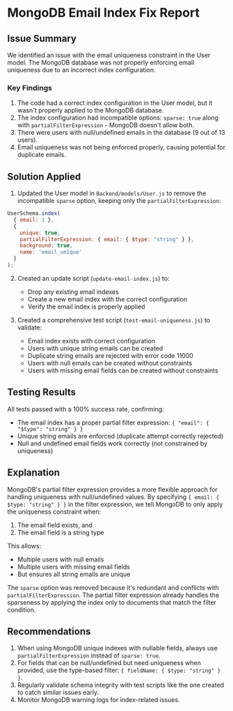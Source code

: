# MongoDB Email Index Fix Report

## Issue Summary

We identified an issue with the email uniqueness constraint in the User model. The MongoDB database was not properly enforcing email uniqueness due to an incorrect index configuration.

### Key Findings

1. The code had a correct index configuration in the User model, but it wasn't properly applied to the MongoDB database.
2. The index configuration had incompatible options: `sparse: true` along with `partialFilterExpression` - MongoDB doesn't allow both.
3. There were users with null/undefined emails in the database (9 out of 13 users).
4. Email uniqueness was not being enforced properly, causing potential for duplicate emails.

## Solution Applied

1. Updated the User model in `Backend/models/User.js` to remove the incompatible `sparse` option, keeping only the `partialFilterExpression`:

```javascript
UserSchema.index(
  { email: 1 }, 
  { 
    unique: true, 
    partialFilterExpression: { email: { $type: "string" } },
    background: true,
    name: 'email_unique'
  }
);
```

2. Created an update script (`update-email-index.js`) to:
   - Drop any existing email indexes
   - Create a new email index with the correct configuration
   - Verify the email index is properly applied

3. Created a comprehensive test script (`test-email-uniqueness.js`) to validate:
   - Email index exists with correct configuration
   - Users with unique string emails can be created
   - Duplicate string emails are rejected with error code 11000
   - Users with null emails can be created without constraints
   - Users with missing email fields can be created without constraints

## Testing Results

All tests passed with a 100% success rate, confirming:

- The email index has a proper partial filter expression: `{ "email": { "$type": "string" } }`
- Unique string emails are enforced (duplicate attempt correctly rejected)
- Null and undefined email fields work correctly (not constrained by uniqueness)

## Explanation

MongoDB's partial filter expression provides a more flexible approach for handling uniqueness with null/undefined values. By specifying `{ email: { $type: "string" } }` in the filter expression, we tell MongoDB to only apply the uniqueness constraint when:

1. The email field exists, and
2. The email field is a string type

This allows:
- Multiple users with null emails
- Multiple users with missing email fields
- But ensures all string emails are unique

The `sparse` option was removed because it's redundant and conflicts with `partialFilterExpression`. The partial filter expression already handles the sparseness by applying the index only to documents that match the filter condition.

## Recommendations

1. When using MongoDB unique indexes with nullable fields, always use `partialFilterExpression` instead of `sparse: true`.
2. For fields that can be null/undefined but need uniqueness when provided, use the type-based filter: `{ fieldName: { $type: "string" } }`.
3. Regularly validate schema integrity with test scripts like the one created to catch similar issues early.
4. Monitor MongoDB warning logs for index-related issues. 